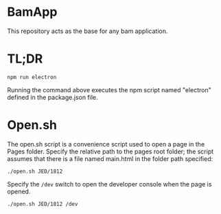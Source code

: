 # BamApp

This repository acts as the base for any bam application.

# TL;DR
```
npm run electron
```

Running the command above executes the npm script named "electron" defined in the package.json file.

# Open.sh

The open.sh script is a convenience script used to open a page in the Pages folder.  Specify the relative path to the pages root folder; the script assumes that there is a file named main.html in the folder path specified:

```
./open.sh JED/1812
```

Specify the `/dev` switch to open the developer console when the page is opened.

```
./open.sh JED/1812 /dev
```
